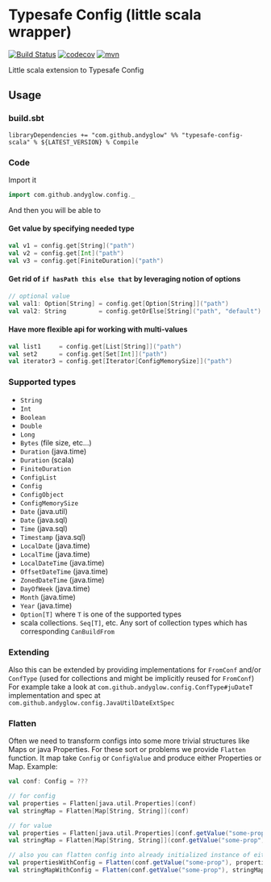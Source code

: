 # Typesafe Config (little scala wrapper)

[![Build Status](https://github.com/andyglow/typesafe-config-scala/actions/workflows/ci.yml/badge.svg)]()
[![codecov](https://codecov.io/gh/andyglow/typesafe-config-scala/branch/master/graph/badge.svg?token=iqtc5BQRAp)](https://codecov.io/gh/andyglow/typesafe-config-scala)
[![mvn](https://img.shields.io/badge/dynamic/json.svg?label=mvn&query=%24.response.docs%5B0%5D.latestVersion&url=https%3A%2F%2Fsearch.maven.org%2Fsolrsearch%2Fselect%3Fq%3Dtypesafe-config-scala_2.13%26start%3D0%26rows%3D1)](https://search.maven.org/artifact/com.github.andyglow/typesafe-config-scala_2.13/)

Little scala extension to Typesafe Config

## Usage

### build.sbt
```
libraryDependencies += "com.github.andyglow" %% "typesafe-config-scala" % ${LATEST_VERSION} % Compile
```

### Code
Import it
```scala
import com.github.andyglow.config._
```

And then you will be able to
#### Get value by specifying needed type
```scala
val v1 = config.get[String]("path")
val v2 = config.get[Int]("path")
val v3 = config.get[FiniteDuration]("path")

```
#### Get rid of `if hasPath this else that` by leveraging notion of options
```scala
// optional value
val val1: Option[String] = config.get[Option[String]]("path")
val val2: String         = config.getOrElse[String]("path", "default")
```

#### Have more flexible api for working with multi-values
```scala
val list1     = config.get[List[String]]("path")
val set2      = config.get[Set[Int]]("path")
val iterator3 = config.get[Iterator[ConfigMemorySize]]("path")
```

### Supported types
- `String`
- `Int`
- `Boolean`
- `Double`
- `Long`
- `Bytes` (file size, etc...)
- `Duration` (java.time)
- `Duration` (scala)
- `FiniteDuration`
- `ConfigList`
- `Config`
- `ConfigObject`
- `ConfigMemorySize`
- `Date` (java.util)
- `Date` (java.sql)
- `Time` (java.sql)
- `Timestamp` (java.sql)
- `LocalDate` (java.time)
- `LocalTime` (java.time)
- `LocalDateTime` (java.time)
- `OffsetDateTime` (java.time)
- `ZonedDateTime` (java.time)
- `DayOfWeek` (java.time)
- `Month` (java.time)
- `Year` (java.time)
- `Option[T]` where `T` is one of the supported types
- scala collections. `Seq[T]`, etc. 
  Any sort of collection types which has corresponding `CanBuildFrom`

### Extending
Also this can be extended by providing implementations for `FromConf` and/or `ConfType` 
(used for collections and might be implicitly reused for `FromConf`)
For example take a look at `com.github.andyglow.config.ConfType#juDateT` implementation 
and spec at `com.github.andyglow.config.JavaUtilDateExtSpec`

### Flatten
Often we need to transform configs into some more trivial structures like Maps or java Properties.
For these sort or problems we provide `Flatten` function.
It map take `Config` or `ConfigValue` and produce either Properties or Map.
Example:
```scala
val conf: Config = ???

// for config
val properties = Flatten[java.util.Properties](conf)
val stringMap = Flatten[Map[String, String]](conf)

// for value
val properties = Flatten[java.util.Properties](conf.getValue("some-prop"))
val stringMap = Flatten[Map[String, String]](conf.getValue("some-prop"))

// also you can flatten config into already initialized instance of either Properties of Map
val propertiesWithConfig = Flatten(conf.getValue("some-prop"), properties)
val stringMapWithConfig = Flatten(conf.getValue("some-prop"), stringMap)
```